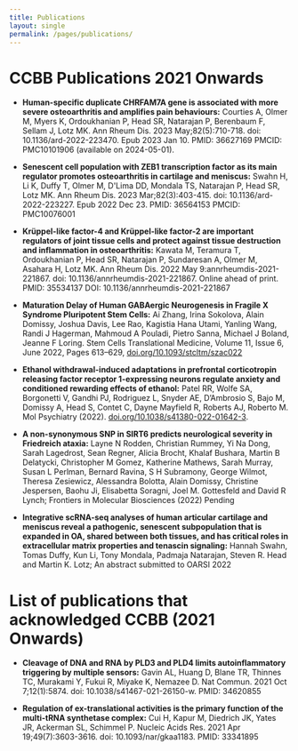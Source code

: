 ```yaml
---
title: Publications
layout: single
permalink: /pages/publications/
---
```


# CCBB Publications 2021 Onwards

* **Human-specific duplicate CHRFAM7A gene is associated with more severe osteoarthritis and amplifies pain behaviours:** Courties A, Olmer M, Myers K, Ordoukhanian P, Head SR, Natarajan P, Berenbaum F, Sellam J, Lotz MK. Ann Rheum Dis. 2023 May;82(5):710-718. doi: 10.1136/ard-2022-223470. Epub 2023 Jan 10. PMID: 36627169 PMCID: PMC10101906 (available on 2024-05-01).

* **Senescent cell population with ZEB1 transcription factor as its main regulator promotes osteoarthritis in cartilage and meniscus:** Swahn H, Li K, Duffy T, Olmer M, D'Lima DD, Mondala TS, Natarajan P, Head SR, Lotz MK. Ann Rheum Dis. 2023 Mar;82(3):403-415. doi: 10.1136/ard-2022-223227. Epub 2022 Dec 23. PMID: 36564153 PMCID: PMC10076001
  
* **Krüppel-like factor-4 and Krüppel-like factor-2 are important
    regulators of joint tissue cells and protect against tissue
    destruction and inflammation in osteoarthritis:** Kawata M, Teramura
    T, Ordoukhanian P, Head SR, Natarajan P, Sundaresan A, Olmer M,
    Asahara H, Lotz MK. Ann Rheum Dis. 2022 May
    9:annrheumdis-2021-221867. doi: 10.1136/annrheumdis-2021-221867.
    Online ahead of print. PMID: 35534137 DOI:
    10.1136/annrheumdis-2021-221867

* **Maturation Delay of Human GABAergic Neurogenesis in Fragile X
    Syndrome Pluripotent Stem Cells:** Ai Zhang, Irina Sokolova, Alain
    Domissy, Joshua Davis, Lee Rao, Kagistia Hana Utami, Yanling Wang,
    Randi J Hagerman, Mahmoud A Pouladi, Pietro Sanna, Michael J Boland,
    Jeanne F Loring. Stem Cells Translational Medicine, Volume 11, Issue
    6, June 2022, Pages 613–629,
    <a href="https://doi.org/10.1093/stcltm/szac022">doi.org/10.1093/stcltm/szac022</a>

* **Ethanol withdrawal-induced adaptations in prefrontal corticotropin
    releasing factor receptor 1-expressing neurons regulate anxiety and
    conditioned rewarding effects of ethanol:** Patel RR, Wolfe SA,
    Borgonetti V, Gandhi PJ, Rodriguez L, Snyder AE, D’Ambrosio S, Bajo
    M, Domissy A, Head S, Contet C, Dayne Mayfield R, Roberts AJ,
    Roberto M. Mol Psychiatry (2022).
    <a href="https://doi.org/10.1038/s41380-022-01642-3">doi.org/10.1038/s41380-022-01642-3</a>.

* **A non-synonymous SNP in SIRT6 predicts neurological severity in
    Friedreich ataxia:** Layne N Rodden, Christian Rummey, Yi Na Dong,
    Sarah Lagedrost, Sean Regner, Alicia Brocht, Khalaf Bushara, Martin
    B Delatycki, Christopher M Gomez, Katherine Mathews, Sarah Murray,
    Susan L Perlman, Bernard Ravina, S H Subramony, George Wilmot,
    Theresa Zesiewicz, Alessandra Bolotta, Alain Domissy, Christine
    Jespersen, Baohu Ji, Elisabetta Soragni, Joel M. Gottesfeld and
    David R Lynch; Frontiers in Molecular Biosciences (2022) Pending

* **Integrative scRNA-seq analyses of human articular cartilage and
    meniscus reveal a pathogenic, senescent subpopulation that is
    expanded in OA, shared between both tissues, and has critical roles
    in extracellular matrix properties and tenascin signaling:** Hannah
    Swahn, Tomas Duffy, Kun Li, Tony Mondala, Padmaja Natarajan,
    Steven R. Head and Martin K. Lotz; An abstract submitted to OARSI
    2022


# List of publications that acknowledged CCBB (2021 Onwards)


* **Cleavage of DNA and RNA by PLD3 and PLD4 limits autoinflammatory
    triggering by multiple sensors:** Gavin AL, Huang D, Blane TR,
    Thinnes TC, Murakami Y, Fukui R, Miyake K, Nemazee D. Nat Commun.
    2021 Oct 7;12(1):5874. doi: 10.1038/s41467-021-26150-w. PMID:
    34620855

* **Regulation of ex-translational activities is the primary function
    of the multi-tRNA synthetase complex:** Cui H, Kapur M, Diedrich JK,
    Yates JR, Ackerman SL, Schimmel P. Nucleic Acids Res. 2021 Apr
    19;49(7):3603-3616. doi: 10.1093/nar/gkaa1183. PMID: 33341895

